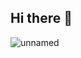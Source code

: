 ## Hi there 👋
![unnamed](https://github.com/user-attachments/assets/0e1d5be5-0853-4d96-8d2e-2e28f9f6edce)

<!--
**paulson83/paulson83** is a ✨ _special_ ✨ repository because its `README.md` (this file) appears on your GitHub profile.

Here are some ideas to get you started:

- 🔭 I’m currently working on ...
- 🌱 I’m currently learning ...
- 👯 I’m looking to collaborate on ...
- 🤔 I’m looking for help with ...
- 💬 Ask me about ...
- 📫 How to reach me: ...
- 😄 Pronouns: ...
- ⚡ Fun fact: ...
-->
